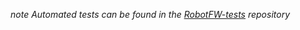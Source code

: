 _note Automated tests can be found in the
[RobotFW-tests](https://github.com/RIOT-OS/RobotFW-tests/tree/master/tests/periph_uart)
repository_
